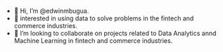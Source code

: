- 👋 Hi, I’m @edwinmbugua.
- 👀 interested in using data to solve problems in the fintech and commerce industries.
- 💞️ I’m looking to collaborate on  projects related to Data Analytics annd Machine Learning in fintech and commerce industries.


<!---
edwinmbugua/edwinmbugua is a ✨ special ✨ repository because its `README.md` (this file) appears on your GitHub profile.
You can click the Preview link to take a look at your changes.
--->
